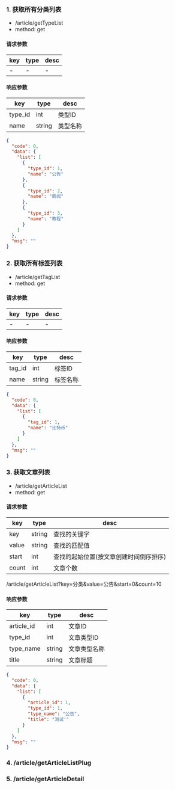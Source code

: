 ### 1. 获取所有分类列表

- /article/getTypeList
- method: get

#### 请求参数

| key | type | desc |
|-----|------|------|
| - | - | - |

#### 响应参数

| key | type | desc |
|-----|------|------|
| type_id | int | 类型ID |
| name | string | 类型名称 |

``` json 
{
  "code": 0,
  "data": {
    "list": [
      {
        "type_id": 1,
        "name": "公告"
      },
      {
        "type_id": 2,
        "name": "新闻"
      },
      {
        "type_id": 3,
        "name": "教程"
      }
    ]
  },
  "msg": ""
}
```

### 2. 获取所有标签列表

- /article/getTagList
- method: get

#### 请求参数

| key | type | desc |
|-----|------|------|
| - | - | - |

#### 响应参数

| key | type | desc |
|-----|------|------|
| tag_id | int | 标签ID |
| name | string | 标签名称 |

``` json 
{
  "code": 0,
  "data": {
    "list": [
      {
        "tag_id": 1,
        "name": "比特币"
      }
    ]
  },
  "msg": ""
}
```
### 3. 获取文章列表
- /article/getArticleList
- method: get

#### 请求参数

| key | type | desc |
|-----|------|------|
| key | string | 查找的关键字 |
| value | string | 查找的匹配值 |
| start | int | 查找的起始位置(按文章创建时间倒序排序) |
| count | int | 文章个数 |

  /article/getArticleList?key=分类&value=公告&start=0&count=10

#### 响应参数

| key | type | desc |
|-----|------|------|
| article_id | int | 文章ID |
| type_id | int | 文章类型ID |
| type_name | string | 文章类型名称 |
| title | string | 文章标题 |

``` json 
{
  "code": 0,
  "data": {
    "list": [
      {
        "article_id": 1,
        "type_id": 1,
        "type_name": "公告",
        "title": "测试'"
      }
    ]
  },
  "msg": ""
}
```

### 4. /article/getArticleListPlug
### 5. /article/getArticleDetail
